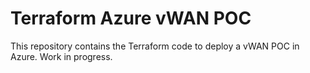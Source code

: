 # Terraform Azure vWAN POC

This repository contains the Terraform code to deploy a vWAN POC in Azure.
Work in progress.